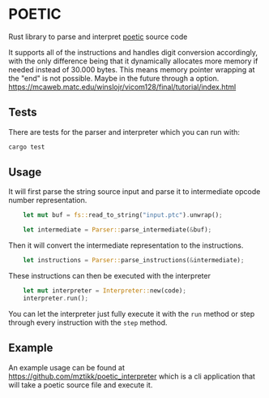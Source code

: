 # POETIC

Rust library to parse and interpret [poetic](https://mcaweb.matc.edu/winslojr/vicom128/final/index.html) source code

It supports all of the instructions and handles digit conversion accordingly, with the only difference being that it dynamically allocates more memory if needed instead of 30.000 bytes. This means memory pointer wrapping at the "end" is not possible. Maybe in the future through a option.
https://mcaweb.matc.edu/winslojr/vicom128/final/tutorial/index.html

## Tests

There are tests for the parser and interpreter which you can run with:

```Rust
cargo test
```

## Usage

It will first parse the string source input and parse it to intermediate opcode number representation.

```Rust
    let mut buf = fs::read_to_string("input.ptc").unwrap();

    let intermediate = Parser::parse_intermediate(&buf);
```

Then it will convert the intermediate representation to the instructions.

```Rust
    let instructions = Parser::parse_instructions(&intermediate);
```

These instructions can then be executed with the interpreter

```Rust
    let mut interpreter = Interpreter::new(code);
    interpreter.run();
```

You can let the interpreter just fully execute it with the `run` method or step through every instruction with the `step` method.

## Example

An example usage can be found at https://github.com/mztikk/poetic_interpreter which is a cli application that will take a poetic source file and execute it.
